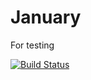 January
=======

For testing

[![Build Status](https://travis-ci.org/bergusman/January.png?branch=master)](https://travis-ci.org/bergusman/January)

